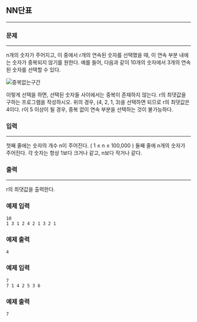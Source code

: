 ## NN단표
***
### 문제
***
n개의 숫자가 주어지고, 이 중에서 r개의 연속된 숫자를 선택했을 때, 이 연속 부분 내에는 숫자가 중복되지 않기를 원한다. 예를 들어, 다음과 같이 10개의 숫자에서 3개의 연속된 숫자를 선택할 수 있다.

![중복없는구간](https://user-images.githubusercontent.com/12872904/57224997-024af800-7046-11e9-90d3-458838bba6a8.PNG)

이렇게 선택을 하면, 선택된 숫자들 사이에서는 중복이 존재하지 않는다. r의 최댓값을 구하는 프로그램을 작성하시오. 위의 경우, (4, 2, 1, 3)을 선택하면 되므로 r의 최댓값은 4이다. r이 5 이상이 될 경우, 중복 없이 연속 부분을 선택하는 것이 불가능하다.
### 입력
***
첫째 줄에는 숫자의 개수 n이 주어진다. ( 1 ≤ n ≤ 100,000 ) 둘째 줄에 n개의 숫자가 주어진다. 각 숫자는 항상 1보다 크거나 같고, n보다 작거나 같다.  

### 출력
***
r의 최댓값을 출력한다.

### 예제 입력
```
10
1 3 1 2 4 2 1 3 2 1
```
### 예제 출력
```
4
```

### 예제 입력
```
7
7 1 4 2 5 3 6
```
### 예제 출력
```
7
```